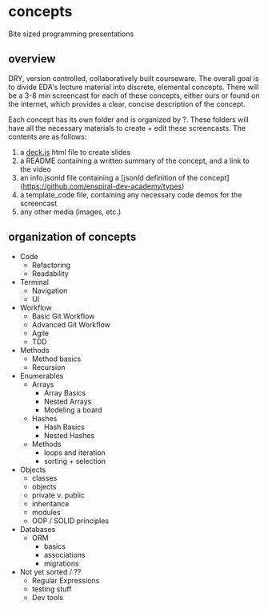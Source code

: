 # concepts

Bite sized programming presentations

## overview

DRY, version controlled, collaboratively built courseware. The overall goal is to divide EDA's lecture material into discrete, elemental concepts. There will be a 3-8 min screencast for each of these concepts, either ours or found on the internet, which provides a clear, concise description of the concept. 

Each concept has its own folder and is organized by ?. These folders will have all the necessary materials to create + edit these screencasts. The contents are as follows:

1. a [deck.js](http://imakewebthings.com/deck.js/) html file to create slides 
2. a README containing a written summary of the concept, and a link to the video
3. an info.jsonId file containing a [jsonId definition of the concept] (https://github.com/enspiral-dev-academy/types)
4. a template_code file, containing any necessary code demos for the screencast
5. any other media (images, etc.)

## organization of concepts 

- Code
  - Refactoring 
  - Readability
- Terminal
  - Navigation
  - UI
- Workflow
  - Basic Git Workflow
  - Advanced Git Workflow
  - Agile 
  - TDD
- Methods
  - Method basics
  - Recursion
- Enumerables
  - Arrays
    - Array Basics
    - Nested Arrays
    - Modeling a board
  - Hashes 
    - Hash Basics
    - Nested Hashes
  - Methods
    - loops and iteration
    - sorting + selection
- Objects
  - classes
  - objects
  - private v. public
  - inheritance
  - modules
  - OOP / SOLID principles
- Databases
  - ORM
    - basics
    - associations
    - migrations
- Not yet sorted / ??
  - Regular Expressions
  - testing stuff
  - Dev tools
  
